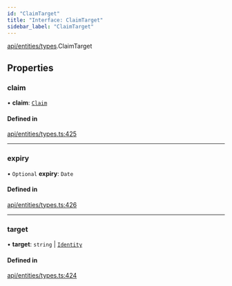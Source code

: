 ```yaml
---
id: "ClaimTarget"
title: "Interface: ClaimTarget"
sidebar_label: "ClaimTarget"
---
```


[api/entities/types](../../../../../modules/API/Entities/Types/Types.md).ClaimTarget

## Properties

### claim

• **claim**: [`Claim`](../../../../../modules/API/Entities/Types/Types.md#claim)

#### Defined in

[api/entities/types.ts:425](https://github.com/PolymeshAssociation/polymesh-sdk/blob/c53723bab/src/api/entities/types.ts#L425)

___

### expiry

• `Optional` **expiry**: `Date`

#### Defined in

[api/entities/types.ts:426](https://github.com/PolymeshAssociation/polymesh-sdk/blob/c53723bab/src/api/entities/types.ts#L426)

___

### target

• **target**: `string` \| [`Identity`](../../../../../classes/API/Entities/Identity/Identity.md)

#### Defined in

[api/entities/types.ts:424](https://github.com/PolymeshAssociation/polymesh-sdk/blob/c53723bab/src/api/entities/types.ts#L424)
